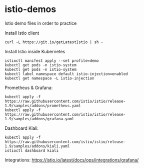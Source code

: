 # istio-demos
Istio demo files in order to practice

Install Istio client
```
curl -L https://git.io/getLatestIstio | sh -
```

Install Istio inside Kubernetes
```
istioctl manifest apply --set profile=demo
kubectl get pods -n istio-system
kubectl get pods -n istio-system
kubectl label namespace default istio-injection=enabled
kubectl get namespace -L istio-injection
```

Prometheus & Grafana:
```
kubectl apply -f https://raw.githubusercontent.com/istio/istio/release-1.9/samples/addons/prometheus.yaml
kubectl apply -f https://raw.githubusercontent.com/istio/istio/release-1.9/samples/addons/grafana.yaml
```

Dashboard Kiali:
```
kubectl apply -f https://raw.githubusercontent.com/istio/istio/release-1.9/samples/addons/kiali.yaml
istioctl dashboard kiali
```

Integrations:
https://istio.io/latest/docs/ops/integrations/grafana/
